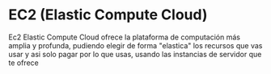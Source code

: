 # EC2 (Elastic Compute Cloud)
Ec2 Elastic Compute Cloud ofrece la plataforma de computación más amplia y profunda, 
pudiendo elegir de forma "elastica" los recursos que vas usar y asi solo pagar por lo que usas, usando las 
instancias de servidor que te ofrece
